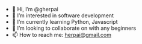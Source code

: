 - 👋 Hi, I’m @gherpai
- 👀 I’m interested in software development
- 🌱 I’m currently learning Python, Javascript
- 💞️ I’m looking to collaborate on with any beginners
- 📫 How to reach me: herpai@gmail.com

<!---
gherpai/gherpai is a ✨ special ✨ repository because its `README.md` (this file) appears on your GitHub profile.
You can click the Preview link to take a look at your changes.
--->
